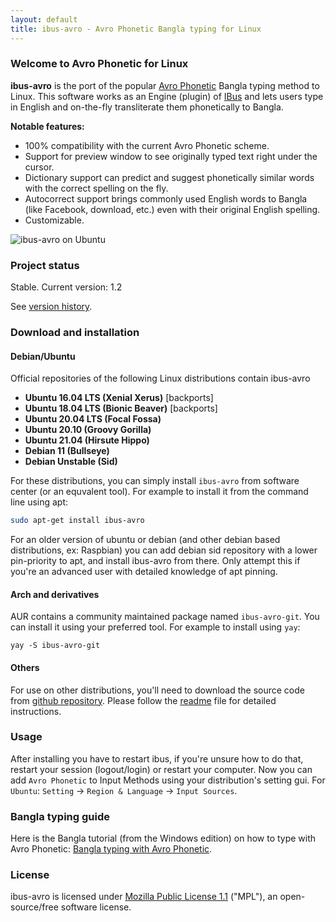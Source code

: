 ```yaml
---
layout: default
title: ibus-avro - Avro Phonetic Bangla typing for Linux
---
```


### Welcome to Avro Phonetic for Linux

**ibus-avro** is the port of the popular [Avro Phonetic](http://www.omicronlab.com/avro-keyboard.html) Bangla typing method to Linux. This software works as an Engine (plugin) of [IBus](http://code.google.com/p/ibus/) and lets users type in English and on-the-fly transliterate them phonetically to Bangla. 

**Notable features:**

* 100% compatibility with the current Avro Phonetic scheme.
* Support for preview window to see originally typed text right under the cursor.
* Dictionary support can predict and suggest phonetically similar words with the correct spelling on the fly.
* Autocorrect support brings commonly used English words to Bangla (like Facebook, download, etc.) even with their original English spelling.
* Customizable.

 ![ibus-avro on Ubuntu](/images/screenshot.png "ibus-avro on Ubuntu")

### Project status
Stable. Current version: 1.2

See [version history](https://github.com/sarim/ibus-avro/releases).

### Download and installation

#### Debian/Ubuntu
Official repositories of the following Linux distributions contain ibus-avro

* **Ubuntu 16.04 LTS (Xenial Xerus)** [backports]
* **Ubuntu 18.04 LTS (Bionic Beaver)** [backports]
* **Ubuntu 20.04 LTS (Focal Fossa)**
* **Ubuntu 20.10 (Groovy Gorilla)**
* **Ubuntu 21.04 (Hirsute Hippo)**
* **Debian 11 (Bullseye)**
* **Debian Unstable (Sid)**

For these distributions, you can simply install `ibus-avro` from software center (or an equvalent tool). For example to install it from the command line using apt:
```sh
sudo apt-get install ibus-avro
```
For an older version of ubuntu or debian (and other debian based distributions, ex: Raspbian) you can add debian sid repository with a lower pin-priority to apt, and install ibus-avro from there. Only attempt this if you're an advanced user with detailed knowledge of apt pinning.

#### Arch and derivatives
AUR contains a community maintained package named `ibus-avro-git`. You can install it using your preferred tool. For example to install using `yay`:
```
yay -S ibus-avro-git
```

#### Others

For use on other distributions, you'll need to download the source code from [github repository](https://github.com/sarim/ibus-avro). Please follow the [readme](https://github.com/sarim/ibus-avro/blob/master/README.md) file for detailed instructions.

### Usage

After installing you have to restart ibus, if you're unsure how to do that, restart your session (logout/login) or restart your computer. Now you can add `Avro Phonetic` to Input Methods using your distribution's setting gui. For `Ubuntu`: `Setting` -> `Region & Language` -> `Input Sources`.

### Bangla typing guide
Here is the Bangla tutorial (from the Windows edition) on how to type with Avro Phonetic: [Bangla typing with Avro Phonetic](http://www.omicronlab.com/download/pdf/Bangla%20Typing%20with%20Avro%20Phonetic.pdf).

### License
ibus-avro is licensed under [Mozilla Public License 1.1](https://github.com/sarim/ibus-avro/blob/master/LICENSE) ("MPL"), an open-source/free software license.
